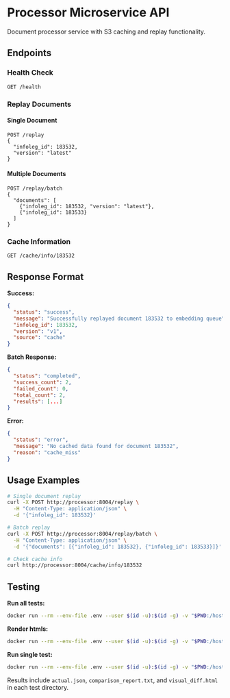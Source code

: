 # Processor Microservice API

Document processor service with S3 caching and replay functionality.

## Endpoints

### Health Check
```http
GET /health
```

### Replay Documents

#### Single Document
```http
POST /replay
{
  "infoleg_id": 183532,
  "version": "latest"
}
```

#### Multiple Documents
```http
POST /replay/batch
{
  "documents": [
    {"infoleg_id": 183532, "version": "latest"},
    {"infoleg_id": 183533}
  ]
}
```

### Cache Information
```http
GET /cache/info/183532
```

## Response Format

**Success:**
```json
{
  "status": "success",
  "message": "Successfully replayed document 183532 to embedding queue",
  "infoleg_id": 183532,
  "version": "v1",
  "source": "cache"
}
```

**Batch Response:**
```json
{
  "status": "completed",
  "success_count": 2,
  "failed_count": 0,
  "total_count": 2,
  "results": [...]
}
```

**Error:**
```json
{
  "status": "error",
  "message": "No cached data found for document 183532",
  "reason": "cache_miss"
}
```

## Usage Examples

```bash
# Single document replay
curl -X POST http://processor:8004/replay \
  -H "Content-Type: application/json" \
  -d '{"infoleg_id": 183532}'

# Batch replay
curl -X POST http://processor:8004/replay/batch \
  -H "Content-Type: application/json" \
  -d '{"documents": [{"infoleg_id": 183532}, {"infoleg_id": 183533}]}'

# Check cache info
curl http://processor:8004/cache/info/183532
```

## Testing

**Run all tests:**
```bash
docker run --rm --env-file .env --user $(id -u):$(id -g) -v "$PWD:/host" -v "$PWD/prompts:/app/prompts:ro" --workdir /host processor-test python test_runner.py
```

**Render htmls:**
```bash
docker run --rm --env-file .env --user $(id -u):$(id -g) -v "$PWD:/host" --workdir /host processor-test python test_diff_viewer.py
```

**Run single test:**
```bash
docker run --rm --env-file .env --user $(id -u):$(id -g) -v "$PWD:/host" -v "$PWD/prompts:/app/prompts:ro" --workdir /host processor-test python test_runner.py --test-id 180781
```

Results include `actual.json`, `comparison_report.txt`, and `visual_diff.html` in each test directory.